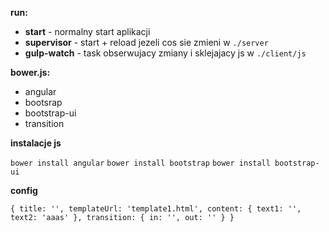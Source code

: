 **run:**

-   **start** - normalny start aplikacji
-   **supervisor** - start + reload jezeli cos sie zmieni w `./server`
-   **gulp-watch** - task obserwujacy zmiany i sklejajacy js w `./client/js`


**bower.js:**

-   angular
-   bootsrap
-   bootstrap-ui
-   transition

**instalacje js**

`bower install angular`
`bower install bootstrap`
`bower install bootstrap-ui`


**config**

`{
     title: '',
     templateUrl: 'template1.html',
     content: {
         text1: '',
         text2: 'aaas'
     },
     transition: {
         in: '',
         out: ''
     }
 }`
